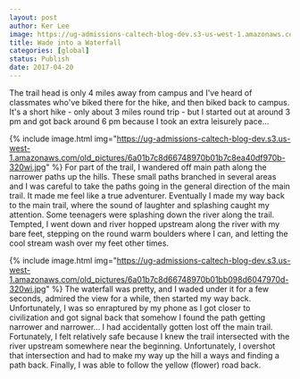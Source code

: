 ```yaml
---
layout: post
author: Ker Lee
image: https://ug-admissions-caltech-blog-dev.s3-us-west-1.amazonaws.com/old_pictures/caltech_as_it_happens/6a0105349b8251970b01bb098d602e970d.jpg
title: Wade into a Waterfall
categories: [global]
status: Publish
date: 2017-04-20
---
```



The trail head is only 4 miles away from campus and I've heard of classmates who've biked there for the hike, and then biked back to campus. It's a short hike - only about 3 miles round trip - but I started out at around 3 pm and got back around 6 pm because I took an extra leisurely pace...


{% include image.html img="https://ug-admissions-caltech-blog-dev.s3.us-west-1.amazonaws.com/old_pictures/6a01b7c8d66748970b01b7c8ea40df970b-320wi.jpg" %}
For part of the trail, I wandered off main path along the narrower paths up the hills. These small paths branched in several areas and I was careful to take the paths going in the general direction of the main trail. It made me feel like a true adventurer. Eventually I made my way back to the main trail, where the sound of laughter and splashing caught my attention. Some teenagers were splashing down the river along the trail. Tempted, I went down and river hopped upstream along the river with my bare feet, stepping on the round warm boulders where I can, and letting the cool stream wash over my feet other times.


{% include image.html img="https://ug-admissions-caltech-blog-dev.s3.us-west-1.amazonaws.com/old_pictures/6a01b7c8d66748970b01bb098d6047970d-320wi.jpg" %}
The waterfall was pretty, and I waded under it for a few seconds, admired the view for a while, then started my way back. Unfortunately, I was so enraptured by my phone as I got closer to civilization and got signal back that somehow I found the path getting narrower and narrower... I had accidentally gotten lost off the main trail. Fortunately, I felt relatively safe because I knew the trail intersected with the river upstream somewhere near the beginning. Unfortunately, I overshot that intersection and had to make my way up the hill a ways and finding a path back. Finally, I was able to follow the yellow (flower) road back.

